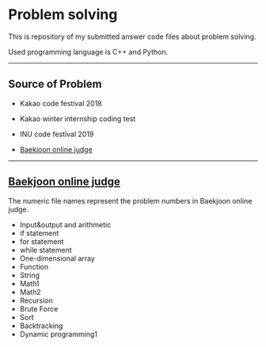 Problem solving
===============

This is repository of my submitted answer code files about problem solving.

Used programming language is C++ and Python.

- - -

Source of Problem
------------------

- Kakao code festival 2018
  
- Kakao winter internship coding test
  
- INU code festival 2019

- [Baekjoon online judge][Baekjoon link]

[Baekjoon link]: https://www.acmicpc.net "Baekjoon online judge link"

- - -

[Baekjoon online judge][Baekjoon link]
  ----------------------------------------------------------------------------

  The numeric file names represent the problem numbers in Baekjoon online judge.

- Input&output and arithmetic
- if statement
- for statement
- while statement
- One-dimensional array
- Function
- String
- Math1
- Math2
- Recursion
- Brute Force
- Sort
- Backtracking
- Dynamic programming1
  